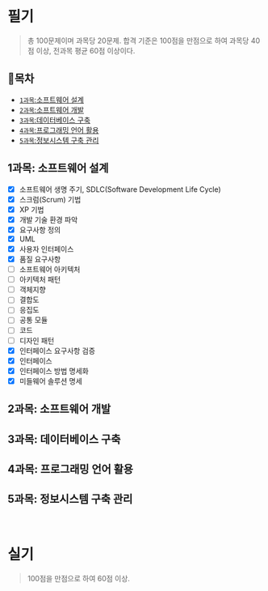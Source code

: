 # 필기
> 총 100문제이며 과목당 20문제. 합격 기준은 100점을 만점으로 하여 과목당 40점 이상, 전과목 평균 60점 이상이다.

## 🚩목차
- [`1과목`:소프트웨어 설계](#1과목-소프트웨어-설계)
- [`2과목`:소프트웨어 개발](#2과목-소프트웨어-개발)
- [`3과목`:데이터베이스 구축](#3과목-데이터베이스-구축)
- [`4과목`:프로그래밍 언어 활용](#4과목-프로그래밍-언어-활용)
- [`5과목`:정보시스템 구축 관리](#5과목-정보시스템-구축-관리)

## 1과목: 소프트웨어 설계

* [X] 소프트웨어 생명 주기, SDLC(Software Development Life Cycle)
* [X] 스크럼(Scrum) 기법
* [X] XP 기법
* [X] 개발 기술 환경 파악
* [X] 요구사항 정의
* [X] UML
* [X] 사용자 인터페이스
* [X] 품질 요구사항
* [ ] 소프트웨어 아키텍처
* [ ] 아키텍처 패턴
* [ ] 객체지향
* [ ] 결합도
* [ ] 응집도
* [ ] 공통 모듈
* [ ] 코드
* [ ] 디자인 패턴
* [X] 인터페이스 요구사항 검증
* [X] 인터페이스
* [X] 인터페이스 방법 명세화
* [X] 미들웨어 솔루션 명세
          
## 2과목: 소프트웨어 개발

## 3과목: 데이터베이스 구축

## 4과목: 프로그래밍 언어 활용

## 5과목: 정보시스템 구축 관리

<br>

# 실기
> 100점을 만점으로 하여 60점 이상.
